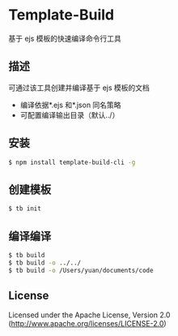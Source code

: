 # Template-Build

基于 ejs 模板的快速编译命令行工具

## 描述

可通过该工具创建并编译基于 ejs 模板的文档

- 编译依据*.ejs 和*.json 同名策略
- 可配置编译输出目录（默认../）

## 安装

```bash
$ npm install template-build-cli -g
```

## 创建模板

```bash
$ tb init
```

## 编译编译

```bash
$ tb build
$ tb build -o ../../
$ tb build -o /Users/yuan/documents/code
```

## License

Licensed under the Apache License, Version 2.0
(<http://www.apache.org/licenses/LICENSE-2.0>)
